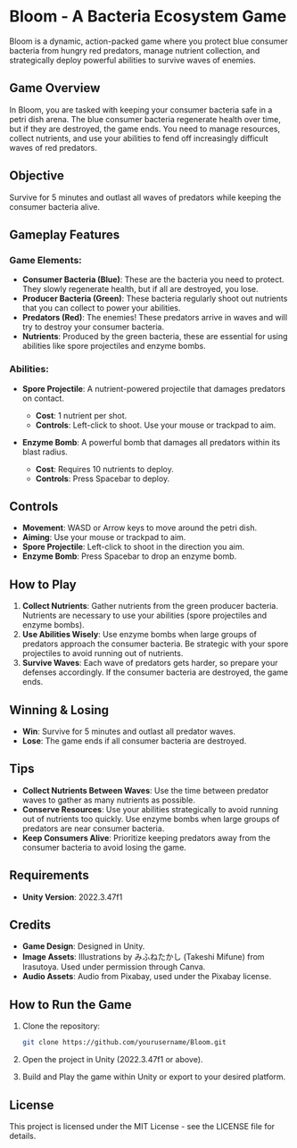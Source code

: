 # Bloom - A Bacteria Ecosystem Game

Bloom is a dynamic, action-packed game where you protect blue consumer bacteria from hungry red predators, manage nutrient collection, and strategically deploy powerful abilities to survive waves of enemies.

## Game Overview
In Bloom, you are tasked with keeping your consumer bacteria safe in a petri dish arena. The blue consumer bacteria regenerate health over time, but if they are destroyed, the game ends. You need to manage resources, collect nutrients, and use your abilities to fend off increasingly difficult waves of red predators.

## Objective
Survive for 5 minutes and outlast all waves of predators while keeping the consumer bacteria alive.

## Gameplay Features

### Game Elements:
- **Consumer Bacteria (Blue)**: These are the bacteria you need to protect. They slowly regenerate health, but if all are destroyed, you lose.
- **Producer Bacteria (Green)**: These bacteria regularly shoot out nutrients that you can collect to power your abilities.
- **Predators (Red)**: The enemies! These predators arrive in waves and will try to destroy your consumer bacteria.
- **Nutrients**: Produced by the green bacteria, these are essential for using abilities like spore projectiles and enzyme bombs.

### Abilities:
- **Spore Projectile**: A nutrient-powered projectile that damages predators on contact.
  - **Cost**: 1 nutrient per shot.
  - **Controls**: Left-click to shoot. Use your mouse or trackpad to aim.
  
- **Enzyme Bomb**: A powerful bomb that damages all predators within its blast radius.
  - **Cost**: Requires 10 nutrients to deploy.
  - **Controls**: Press Spacebar to deploy.

## Controls
- **Movement**: WASD or Arrow keys to move around the petri dish.
- **Aiming**: Use your mouse or trackpad to aim.
- **Spore Projectile**: Left-click to shoot in the direction you aim.
- **Enzyme Bomb**: Press Spacebar to drop an enzyme bomb.

## How to Play
1. **Collect Nutrients**: Gather nutrients from the green producer bacteria. Nutrients are necessary to use your abilities (spore projectiles and enzyme bombs).
2. **Use Abilities Wisely**: Use enzyme bombs when large groups of predators approach the consumer bacteria. Be strategic with your spore projectiles to avoid running out of nutrients.
3. **Survive Waves**: Each wave of predators gets harder, so prepare your defenses accordingly. If the consumer bacteria are destroyed, the game ends.

## Winning & Losing
- **Win**: Survive for 5 minutes and outlast all predator waves.
- **Lose**: The game ends if all consumer bacteria are destroyed.

## Tips
- **Collect Nutrients Between Waves**: Use the time between predator waves to gather as many nutrients as possible.
- **Conserve Resources**: Use your abilities strategically to avoid running out of nutrients too quickly. Use enzyme bombs when large groups of predators are near consumer bacteria.
- **Keep Consumers Alive**: Prioritize keeping predators away from the consumer bacteria to avoid losing the game.

## Requirements
- **Unity Version**: 2022.3.47f1

## Credits
- **Game Design**: Designed in Unity.
- **Image Assets**: Illustrations by みふねたかし (Takeshi Mifune) from Irasutoya. Used under permission through Canva.
- **Audio Assets**: Audio from Pixabay, used under the Pixabay license.

## How to Run the Game
1. Clone the repository:

    ```bash
    git clone https://github.com/yourusername/Bloom.git
    ```

2. Open the project in Unity (2022.3.47f1 or above).
3. Build and Play the game within Unity or export to your desired platform.

## License
This project is licensed under the MIT License - see the LICENSE file for details.
